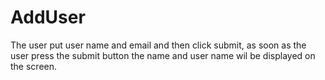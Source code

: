 # AddUser
The user put user name and email and then click submit, as soon as the user press the submit button the name and user name wil be displayed on the screen.
